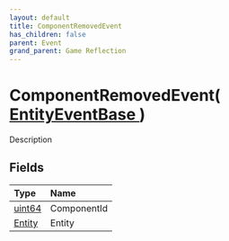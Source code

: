 ```yaml
---
layout: default
title: ComponentRemovedEvent
has_children: false
parent: Event
grand_parent: Game Reflection
---
```

# ComponentRemovedEvent( [ EntityEventBase ](/docs/game-reflection/events/entity_event_base) )
Description 

## Fields

| Type | Name |
|:-------------|:--------------|
| [uint64](/docs/game-reflection/components/uint64) | ComponentId |
| [Entity](/docs/game-reflection/classes/entity) | Entity |

